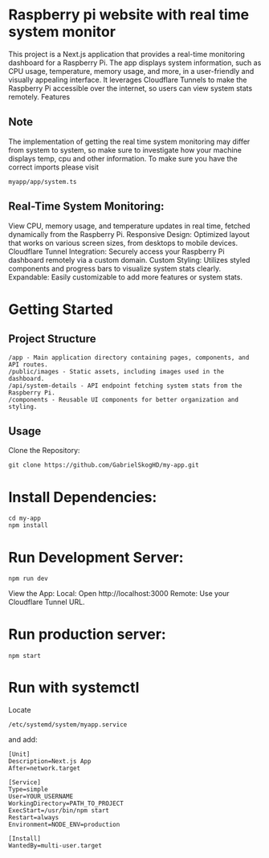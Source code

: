 # Raspberry pi website with real time system monitor

This project is a Next.js application that provides a real-time monitoring dashboard for a Raspberry Pi. The app displays system information, such as CPU usage, temperature, memory usage, and more, in a user-friendly and visually appealing interface. It leverages Cloudflare Tunnels to make the Raspberry Pi accessible over the internet, so users can view system stats remotely.
Features

## Note
The implementation of getting the real time system monitoring may differ from system to system, so make sure to investigate how your machine displays temp, cpu and other information. To make sure you have the correct imports please visit 

    myapp/app/system.ts

## Real-Time System Monitoring: 
View CPU, memory usage, and temperature updates in real time, fetched dynamically from the Raspberry Pi.
Responsive Design: Optimized layout that works on various screen sizes, from desktops to mobile devices.
    Cloudflare Tunnel Integration: Securely access your Raspberry Pi dashboard remotely via a custom domain.
    Custom Styling: Utilizes styled components and progress bars to visualize system stats clearly.
    Expandable: Easily customizable to add more features or system stats.

# Getting Started

## Project Structure

    /app - Main application directory containing pages, components, and API routes.
    /public/images - Static assets, including images used in the dashboard.
    /api/system-details - API endpoint fetching system stats from the Raspberry Pi.
    /components - Reusable UI components for better organization and styling.

## Usage

Clone the Repository:

    git clone https://github.com/GabrielSkogHD/my-app.git

# Install Dependencies:

    cd my-app
    npm install

# Run Development Server:

    npm run dev

View the App:
        Local: Open http://localhost:3000
        Remote: Use your Cloudflare Tunnel URL.

# Run production server:

    npm start

# Run with systemctl
Locate 

    /etc/systemd/system/myapp.service 
and add:
    
    [Unit]
    Description=Next.js App
    After=network.target

    [Service]
    Type=simple
    User=YOUR_USERNAME
    WorkingDirectory=PATH_TO_PROJECT
    ExecStart=/usr/bin/npm start
    Restart=always
    Environment=NODE_ENV=production

    [Install]
    WantedBy=multi-user.target
